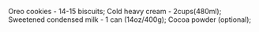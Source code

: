 Oreo cookies - 14-15 biscuits;
Cold heavy cream - 2cups(480ml);
Sweetened condensed milk - 1 can (14oz/400g);
Cocoa powder (optional);